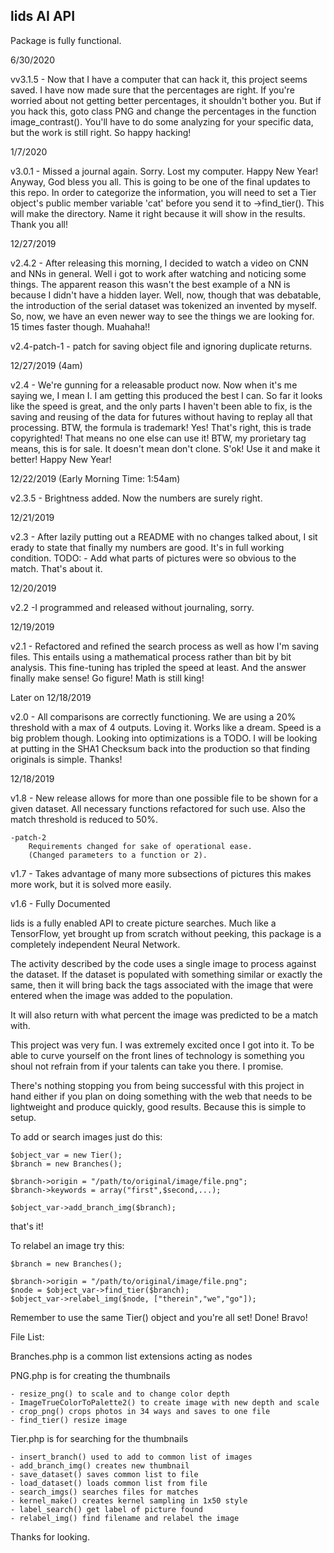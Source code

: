lids AI API
----------------
Package is fully functional.


6/30/2020

vv3.1.5 - Now that I have a computer that can hack it,
    this project seems saved. I have now made sure that
    the percentages are right. If you're worried about not
    getting better percentages, it shouldn't bother you.
    But if you hack this, goto class PNG and change the
    percentages in the function image_contrast(). You'll have
    to do some analyzing for your specific data, but the
    work is still right. So happy hacking!

1/7/2020

v3.0.1 - Missed a journal again. Sorry. Lost my computer.
    Happy New Year! Anyway, God bless you all. This is
    going to be one of the final updates to this repo.
    In order to categorize the information, you will need
    to set a Tier object's public member variable 'cat'
    before you send it to ->find_tier(). This will make
    the directory. Name it right because it will show in
    the results. Thank you all!

12/27/2019

v2.4.2 - After releasing this morning, I decided
    to watch a video on CNN and NNs in general.
    Well i got to work after watching and noticing
    some things. The apparent reason this wasn't
    the best example of a NN is because I didn't
    have a hidden layer. Well, now, though that was
    debatable, the introduction of the serial dataset
    was tokenized an invented by myself. So, now,
    we have an even newer way to see the things we
    are looking for. 15 times faster though. Muahaha!!

v2.4-patch-1 - patch for saving object file and
    ignoring duplicate returns.

12/27/2019 (4am)

v2.4 - We're gunning for a releasable product now.
    Now when it's me saying we, I mean I. I am getting
    this produced the best I can. So far it looks like
    the speed is great, and the only parts I haven't
    been able to fix, is the saving and reusing of the
    data for futures without having to replay all that
    processing. BTW, the formula is trademark! Yes! That's
    right, this is trade copyrighted! That means no one else
    can use it! BTW, my prorietary tag means, this is for sale.
    It doesn't mean don't clone. S'ok! Use it and make it better!
    Happy New Year!

12/22/2019 (Early Morning Time: 1:54am)

v2.3.5 - Brightness added. Now the numbers are surely right.

12/21/2019

v2.3 - After lazily putting out a README with no
    changes talked about, I sit erady to state that
    finally my numbers are good. It's in full working
    condition.
        TODO:
            - Add what parts of pictures were so
            obvious to the match. That's about it.
            
12/20/2019

v2.2 -I programmed and released without journaling, sorry.

12/19/2019

v2.1 - Refactored and refined the search process
    as well as how I'm saving files. This entails
    using a mathematical process rather than bit
    by bit analysis. This fine-tuning has tripled
    the speed at least. And the answer finally make
    sense! Go figure! Math is still king!

Later on 12/18/2019

v2.0 - All comparisons are correctly functioning.
    We are using a 20% threshold with a max of
    4 outputs. Loving it. Works like a dream.
    Speed is a big problem though. Looking into
    optimizations is a TODO. I will be looking
    at putting in the SHA1 Checksum back into the
    production so that finding originals is simple.
    Thanks!

12/18/2019

v1.8 - New release allows for more than one possible file to 
    be shown for a given dataset. All necessary functions
    refactored for such use. Also the match threshold is reduced
    to 50%.

    -patch-2
        Requirements changed for sake of operational ease.
        (Changed parameters to a function or 2).

v1.7 - Takes advantage of many more subsections of pictures
    this makes more work, but it is solved more easily.

v1.6 - Fully Documented

lids is a fully enabled API to create picture searches.
Much like a TensorFlow, yet brought up from scratch without peeking,
this package is a completely independent Neural Network.

The activity described by the code uses a single image to process
against the dataset. If the dataset is populated with something similar
or exactly the same, then it will bring back the tags associated with the
image that were entered when the image was added to the population.

It will also return with what percent the image was predicted to be a match with.

This project was very fun. I was extremely excited once I got into it.
To be able to curve yourself on the front lines of technology is something
you shoul not refrain from if your talents can take you there. I promise.

There's nothing stopping you from being successful with this project in hand
either if you plan on doing something with the web that needs to be lightweight
and produce quickly, good results. Because this is simple to setup.

To add or search images just do this:

    $object_var = new Tier();
    $branch = new Branches();
    
    $branch->origin = "/path/to/original/image/file.png";
    $branch->keywords = array("first",$second,...);
    
    $object_var->add_branch_img($branch);

that's it!

To relabel an image try this:

    $branch = new Branches();
    
    $branch->origin = "/path/to/original/image/file.png";
    $node = $object_var->find_tier($branch);
    $object_var->relabel_img($node, ["therein","we","go"]);

Remember to use the same Tier() object and you're all set! Done! Bravo!

File List:

Branches.php is a common list extensions acting as nodes

PNG.php is for creating the thumbnails

    - resize_png() to scale and to change color depth
    - ImageTrueColorToPalette2() to create image with new depth and scale
    - crop_png() crops photos in 34 ways and saves to one file
    - find_tier() resize image
    
Tier.php is for searching for the thumbnails

    - insert_branch() used to add to common list of images 
    - add_branch_img() creates new thumbnail
    - save_dataset() saves common list to file
    - load_dataset() loads common list from file
    - search_imgs() searches files for matches
    - kernel_make() creates kernel sampling in 1x50 style
    - label_search() get label of picture found
    - relabel_img() find filename and relabel the image

Thanks for looking.
